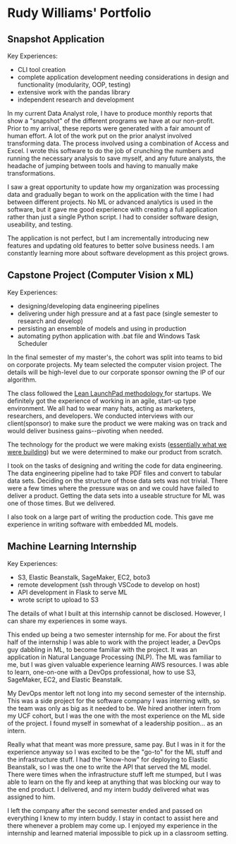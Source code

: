 # Rudy Williams' Portfolio

## Snapshot Application

Key Experiences:

- CLI tool creation
- complete application development needing considerations in design and functionality (modularity, OOP, testing)
- extensive work with the pandas library
- independent research and development

In my current Data Analyst role, I have to produce monthly reports that show a "snapshot" of the different programs we have at our non-profit. Prior to my arrival, these reports were generated with a fair amount of human effort. A lot of the work put on the prior analyst involved transforming data. The process involved using a combination of Access and Excel. I wrote this software to do the job of crunching the numbers and running the necessary analysis to save myself, and any future analysts, the headache of jumping between tools and having to manually make transformations. 

I saw a great opportunity to update how my organization was processing data and gradually began to work on the application with the time I had between different projects. No ML or advanced analytics is used in the software, but it gave me good experience with creating a full application rather than just a single Python script. I had to consider software design, useability, and testing. 

The application is not perfect, but I am incrementally introducing new features and updating old features to better solve business needs. I am constantly learning more about software development as this project grows.

## Capstone Project (Computer Vision x ML)

Key Experiences:

- designing/developing data engineering pipelines
- delivering under high pressure and at a fast pace (single semester to research and develop)
- persisting an ensemble of models and using in production
- automating python application with .bat file and Windows Task Scheduler


In the final semester of my master's, the cohort was split into teams to bid on corporate projects. My team selected the computer vision project. The details will be high-level due to our corporate sponsor owning the IP of our algorithm. 

The class followed the [Lean LaunchPad methodology ](https://en.wikipedia.org/wiki/Lean_Launchpad) for startups. We definitely got the experience of working in an agile, start-up type environment. We all had to wear many hats, acting as marketers, researchers, and developers. We conducted interviews with our client(sponsor) to make sure the product we were making was on track and would deliver business gains--pivoting when needed. 

The technology for the product we were making exists ([essentially what we were building](https://rossum.ai/)) but we were determined to make our product from scratch. 

I took on the tasks of designing and writing the code for data engineering. The data engineering pipeline had to take PDF files and convert to tabular data sets. Deciding on the structure of those data sets was not trivial. There were a few times where the pressure was on and we could have failed to deliver a product. Getting the data sets into a useable structure for ML was one of those times. But we delivered.

I also took on a large part of writing the production code. This gave me  experience in writing software with embedded ML models. 


## Machine Learning Internship

Key Experiences:

 - S3, Elastic Beanstalk, SageMaker, EC2, boto3
 - remote development (ssh through VSCode to develop on host)
 - API development in Flask to serve ML
 - wrote script to upload to S3

The details of what I built at this internship cannot be disclosed. However, I can share my experiences in some ways. 

This ended up being a two semester internship for me. For about the first half of the internship I was able to work with the project leader, a DevOps guy dabbling in ML, to become familiar with the project. It was an application in Natural Language Processing (NLP). The ML was familiar to me, but I was given valuable experience learning AWS resources. I was able to learn, one-on-one with a DevOps professional, how to use S3, SageMaker, EC2, and Elastic Beanstalk. 

My DevOps mentor left not long into my second semester of the internship. This was a side project for the software company I was interning with, so the team was only as big as it needed to be. We hired another intern from my UCF cohort, but I was the one with the most experience on the ML side of the project. I found myself in somewhat of a leadership position... as an intern.

Really what that meant was more pressure, same pay. But I was in it for the experience anyway so I was excited to be the "go-to" for the ML stuff and the infrastructure stuff. I had the "know-how" for deploying to Elastic Beanstalk, so I was the one to write the API that served the ML model. There were times when the infrastructure stuff left me stumped, but I was able to learn on the fly and keep at anything that was blocking our way to the end product. I delivered, and my intern buddy delivered what was assigned to him. 

I left the company after the second semester ended and passed on everything I knew to my intern buddy. I stay in contact to assist here and there whenever a problem may come up. I enjoyed my experience in the internship and learned material impossible to pick up in a classroom setting. 








